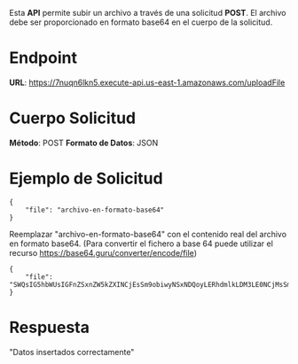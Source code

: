 Esta **API** permite subir un archivo a través de una solicitud **POST**. El archivo debe ser proporcionado en formato base64 en el cuerpo de la solicitud.

# Endpoint
**URL**: https://7nuqn6lkn5.execute-api.us-east-1.amazonaws.com/uploadFile

# Cuerpo Solicitud
**Método**: POST
**Formato de Datos**: JSON

# Ejemplo de Solicitud

    {
        "file": "archivo-en-formato-base64"
    }

Reemplazar "archivo-en-formato-base64" con el contenido real del archivo en formato base64. (Para convertir el fichero a base 64 puede utilizar el recurso https://base64.guru/converter/encode/file)

    {
        "file": "SWQsIG5hbWUsIGFnZSxnZW5kZXINCjEsSm9obiwyNSxNDQoyLERhdmlkLDM3LE0NCjMsSmVubmlmZXIsMjgsRg0KNCxUaW5hLDIzLEYNCjUsUGF0cmljayw0MyxN"
    }


# Respuesta
"Datos insertados correctamente"